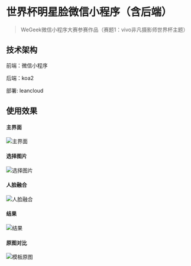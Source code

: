 # 世界杯明星脸微信小程序（含后端）

> WeGeek微信小程序大赛参赛作品（赛题1：vivo非凡摄影师世界杯主题）

## 技术架构

前端：微信小程序

后端：koa2

部署: leancloud

## 使用效果

#### 主界面
![主界面](https://github.com/demongodYY/wxFacecup/raw/master/readmepic/1.png)
#### 选择图片
![选择图片](https://github.com/demongodYY/wxFacecup/raw/master/readmepic/2.png)
#### 人脸融合
![人脸融合](https://github.com/demongodYY/wxFacecup/raw/master/readmepic/3.png)
#### 结果
![结果](https://github.com/demongodYY/wxFacecup/raw/master/readmepic/4.png)
#### 原图对比
![模板原图](https://github.com/demongodYY/wxFacecup/raw/master/server/public/img/1120.jpg)